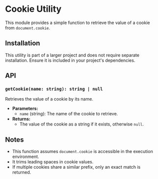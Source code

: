 # Cookie Utility

This module provides a simple function to retrieve the value of a cookie from `document.cookie`.

## Installation

This utility is part of a larger project and does not require separate installation. Ensure it is included in your
project's dependencies.

## API

### `getCookie(name: string): string | null`

Retrieves the value of a cookie by its name.

- **Parameters:**
  - `name` (string): The name of the cookie to retrieve.
- **Returns:**
  - The value of the cookie as a string if it exists, otherwise `null`.

## Notes

- This function assumes `document.cookie` is accessible in the execution environment.
- It trims leading spaces in cookie values.
- If multiple cookies share a similar prefix, only an exact match is returned.
